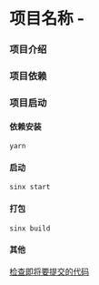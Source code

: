 # 项目名称 - 

### 项目介绍


### 项目依赖


### 项目启动

#### 依赖安装
```
yarn
```

#### 启动
```
sinx start
```

#### 打包
```
sinx build
```


#### 其他

[检查即将要提交的代码](https://github.com/okonet/lint-staged)
